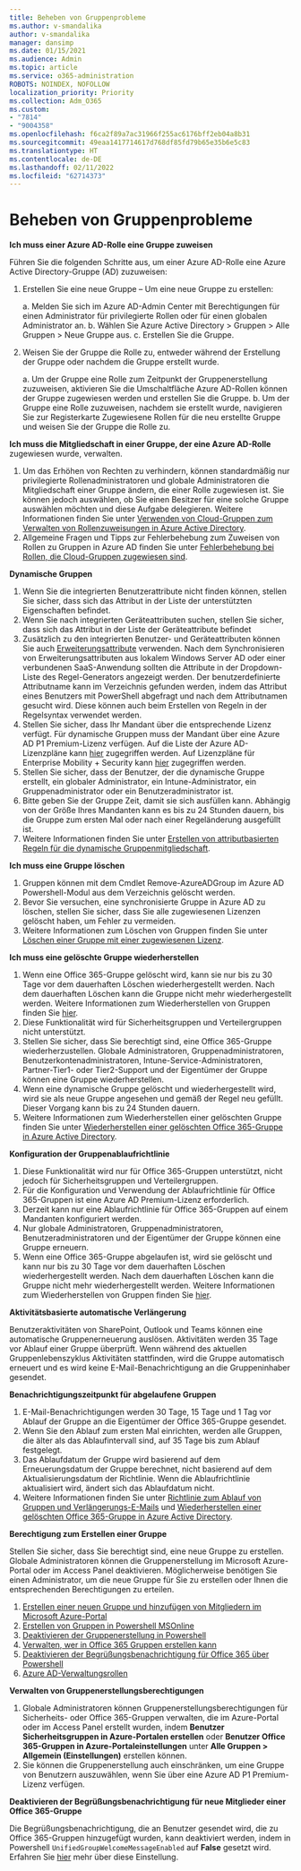 ```yaml
---
title: Beheben von Gruppenprobleme
ms.author: v-smandalika
author: v-smandalika
manager: dansimp
ms.date: 01/15/2021
ms.audience: Admin
ms.topic: article
ms.service: o365-administration
ROBOTS: NOINDEX, NOFOLLOW
localization_priority: Priority
ms.collection: Adm_O365
ms.custom:
- "7814"
- "9004358"
ms.openlocfilehash: f6ca2f89a7ac31966f255ac6176bff2eb04a8b31
ms.sourcegitcommit: 49eaa1417714617d768df85fd79b65e35b6e5c83
ms.translationtype: HT
ms.contentlocale: de-DE
ms.lasthandoff: 02/11/2022
ms.locfileid: "62714373"
---
```

# <a name="troubleshoot-group-issues"></a>Beheben von Gruppenprobleme

**Ich muss einer Azure AD-Rolle eine Gruppe zuweisen**

Führen Sie die folgenden Schritte aus, um einer Azure AD-Rolle eine Azure Active Directory-Gruppe (AD) zuzuweisen:

1. Erstellen Sie eine neue Gruppe – Um eine neue Gruppe zu erstellen:

    a. Melden Sie sich im Azure AD-Admin Center mit Berechtigungen für einen Administrator für privilegierte Rollen oder für einen globalen Administrator an. 
    b. Wählen Sie Azure Active Directory > Gruppen > Alle Gruppen > Neue Gruppe aus. 
    c. Erstellen Sie die Gruppe.

2. Weisen Sie der Gruppe die Rolle zu, entweder während der Erstellung der Gruppe oder nachdem die Gruppe erstellt wurde.

    a. Um der Gruppe eine Rolle zum Zeitpunkt der Gruppenerstellung zuzuweisen, aktivieren Sie die Umschaltfläche Azure AD-Rollen können der Gruppe zugewiesen werden und erstellen Sie die Gruppe.
    b. Um der Gruppe eine Rolle zuzuweisen, nachdem sie erstellt wurde, navigieren Sie zur Registerkarte Zugewiesene Rollen für die neu erstellte Gruppe und weisen Sie der Gruppe die Rolle zu.

**Ich muss die Mitgliedschaft in einer Gruppe, der eine Azure AD-Rolle** zugewiesen wurde, verwalten.

1. Um das Erhöhen von Rechten zu verhindern, können standardmäßig nur privilegierte Rollenadministratoren und globale Administratoren die Mitgliedschaft einer Gruppe ändern, die einer Rolle zugewiesen ist. Sie können jedoch auswählen, ob Sie einen Besitzer für eine solche Gruppe auswählen möchten und diese Aufgabe delegieren. Weitere Informationen finden Sie unter [Verwenden von Cloud-Gruppen zum Verwalten von Rollenzuweisungen in Azure Active Directory](https://docs.microsoft.com/azure/active-directory/roles/groups-concept).
2. Allgemeine Fragen und Tipps zur Fehlerbehebung zum Zuweisen von Rollen zu Gruppen in Azure AD finden Sie unter [Fehlerbehebung bei Rollen, die Cloud-Gruppen zugewiesen sind](https://docs.microsoft.com/azure/active-directory/roles/groups-faq-troubleshooting).

**Dynamische Gruppen**

1. Wenn Sie die integrierten Benutzerattribute nicht finden können, stellen Sie sicher, dass sich das Attribut in der Liste der unterstützten Eigenschaften befindet.
2. Wenn Sie nach integrierten Geräteattributen suchen, stellen Sie sicher, dass sich das Attribut in der Liste der Geräteattribute befindet 
3. Zusätzlich zu den integrierten Benutzer- und Geräteattributen können Sie auch [Erweiterungsattribute](https://docs.microsoft.com/azure/active-directory/enterprise-users/groups-dynamic-membership#extension-properties-and-custom-extension-properties) verwenden. Nach dem Synchronisieren von Erweiterungsattributen aus lokalem Windows Server AD oder einer verbundenen SaaS-Anwendung sollten die Attribute in der Dropdown-Liste des Regel-Generators angezeigt werden. Der benutzerdefinierte Attributname kann im Verzeichnis gefunden werden, indem das Attribut eines Benutzers mit PowerShell abgefragt und nach dem Attributnamen gesucht wird. Diese können auch beim Erstellen von Regeln in der Regelsyntax verwendet werden.
4. Stellen Sie sicher, dass Ihr Mandant über die entsprechende Lizenz verfügt. Für dynamische Gruppen muss der Mandant über eine Azure AD P1 Premium-Lizenz verfügen. Auf die Liste der Azure AD-Lizenzpläne kann [hier](https://azure.microsoft.com/pricing/details/active-directory/) zugegriffen werden. Auf Lizenzpläne für Enterprise Mobility + Security kann [hier](https://www.microsoft.com/microsoft-365/enterprise-mobility-security/compare-plans-and-pricing) zugegriffen werden.
5. Stellen Sie sicher, dass der Benutzer, der die dynamische Gruppe erstellt, ein globaler Administrator, ein Intune-Administrator, ein Gruppenadministrator oder ein Benutzeradministrator ist.
6. Bitte geben Sie der Gruppe Zeit, damit sie sich ausfüllen kann. Abhängig von der Größe Ihres Mandanten kann es bis zu 24 Stunden dauern, bis die Gruppe zum ersten Mal oder nach einer Regeländerung ausgefüllt ist.
7. Weitere Informationen finden Sie unter [Erstellen von attributbasierten Regeln für die dynamische Gruppenmitgliedschaft](https://docs.microsoft.com/azure/active-directory/enterprise-users/groups-dynamic-membership).

**Ich muss eine Gruppe löschen**

1. Gruppen können mit dem Cmdlet Remove-AzureADGroup im Azure AD Powershell-Modul aus dem Verzeichnis gelöscht werden.
2. Bevor Sie versuchen, eine synchronisierte Gruppe in Azure AD zu löschen, stellen Sie sicher, dass Sie alle zugewiesenen Lizenzen gelöscht haben, um Fehler zu vermeiden.
3. Weitere Informationen zum Löschen von Gruppen finden Sie unter [Löschen einer Gruppe mit einer zugewiesenen Lizenz](https://docs.microsoft.com/azure/active-directory/enterprise-users/licensing-group-advanced#deleting-a-group-with-an-assigned-license).

**Ich muss eine gelöschte Gruppe wiederherstellen**

1. Wenn eine Office 365-Gruppe gelöscht wird, kann sie nur bis zu 30 Tage vor dem dauerhaften Löschen wiederhergestellt werden. Nach dem dauerhaften Löschen kann die Gruppe nicht mehr wiederhergestellt werden. Weitere Informationen zum Wiederherstellen von Gruppen finden Sie [hier](https://docs.microsoft.com/azure/active-directory/enterprise-users/groups-restore-deleted).
2. Diese Funktionalität wird für Sicherheitsgruppen und Verteilergruppen nicht unterstützt.
3. Stellen Sie sicher, dass Sie berechtigt sind, eine Office 365-Gruppe wiederherzustellen. Globale Administratoren, Gruppenadministratoren, Benutzerkontenadministratoren, Intune-Service-Administratoren, Partner-Tier1- oder Tier2-Support und der Eigentümer der Gruppe können eine Gruppe wiederherstellen.
4. Wenn eine dynamische Gruppe gelöscht und wiederhergestellt wird, wird sie als neue Gruppe angesehen und gemäß der Regel neu gefüllt. Dieser Vorgang kann bis zu 24 Stunden dauern.
5. Weitere Informationen zum Wiederherstellen einer gelöschten Gruppe finden Sie unter [Wiederherstellen einer gelöschten Office 365-Gruppe in Azure Active Directory](https://docs.microsoft.com/azure/active-directory/enterprise-users/groups-restore-deleted).

**Konfiguration der Gruppenablaufrichtlinie**

1. Diese Funktionalität wird nur für Office 365-Gruppen unterstützt, nicht jedoch für Sicherheitsgruppen und Verteilergruppen.
2. Für die Konfiguration und Verwendung der Ablaufrichtlinie für Office 365-Gruppen ist eine Azure AD Premium-Lizenz erforderlich.
3. Derzeit kann nur eine Ablaufrichtlinie für Office 365-Gruppen auf einem Mandanten konfiguriert werden.
4. Nur globale Administratoren, Gruppenadministratoren, Benutzeradministratoren und der Eigentümer der Gruppe können eine Gruppe erneuern.
5. Wenn eine Office 365-Gruppe abgelaufen ist, wird sie gelöscht und kann nur bis zu 30 Tage vor dem dauerhaften Löschen wiederhergestellt werden. Nach dem dauerhaften Löschen kann die Gruppe nicht mehr wiederhergestellt werden. Weitere Informationen zum Wiederherstellen von Gruppen finden Sie [hier](https://docs.microsoft.com/azure/active-directory/enterprise-users/groups-restore-deleted).

**Aktivitätsbasierte automatische Verlängerung**

Benutzeraktivitäten von SharePoint, Outlook und Teams können eine automatische Gruppenerneuerung auslösen. Aktivitäten werden 35 Tage vor Ablauf einer Gruppe überprüft. Wenn während des aktuellen Gruppenlebenszyklus Aktivitäten stattfinden, wird die Gruppe automatisch erneuert und es wird keine E-Mail-Benachrichtigung an die Gruppeninhaber gesendet.

**Benachrichtigungszeitpunkt für abgelaufene Gruppen**

1. E-Mail-Benachrichtigungen werden 30 Tage, 15 Tage und 1 Tag vor Ablauf der Gruppe an die Eigentümer der Office 365-Gruppe gesendet.
2. Wenn Sie den Ablauf zum ersten Mal einrichten, werden alle Gruppen, die älter als das Ablaufintervall sind, auf 35 Tage bis zum Ablauf festgelegt.
3. Das Ablaufdatum der Gruppe wird basierend auf dem Erneuerungsdatum der Gruppe berechnet, nicht basierend auf dem Aktualisierungsdatum der Richtlinie. Wenn die Ablaufrichtlinie aktualisiert wird, ändert sich das Ablaufdatum nicht.
4. Weitere Informationen finden Sie unter [Richtlinie zum Ablauf von Gruppen und Verlängerungs-E-Mails](https://docs.microsoft.com/azure/active-directory/enterprise-users/groups-lifecycle) und [Wiederherstellen einer gelöschten Office 365-Gruppe in Azure Active Directory](https://docs.microsoft.com/azure/active-directory/enterprise-users/groups-restore-deleted).

**Berechtigung zum Erstellen einer Gruppe**

Stellen Sie sicher, dass Sie berechtigt sind, eine neue Gruppe zu erstellen. Globale Administratoren können die Gruppenerstellung im Microsoft Azure-Portal oder im Access Panel deaktivieren. Möglicherweise benötigen Sie einen Administrator, um die neue Gruppe für Sie zu erstellen oder Ihnen die entsprechenden Berechtigungen zu erteilen.

1. [Erstellen einer neuen Gruppe und hinzufügen von Mitgliedern im Microsoft Azure-Portal](https://docs.microsoft.com/azure/active-directory/fundamentals/active-directory-groups-create-azure-portal)
2. [Erstellen von Gruppen in Powershell MSOnline](https://docs.microsoft.com/azure/active-directory/enterprise-users/groups-settings-v2-cmdlets#create-groups)
3. [Deaktivieren der Gruppenerstellung in Powershell](https://docs.microsoft.com/azure/active-directory/enterprise-users/groups-settings-v2-cmdlets#disable-group-creation-by-your-users) 
4. [Verwalten, wer in Office 365 Gruppen erstellen kann](https://docs.microsoft.com/microsoft-365/solutions/manage-creation-of-groups) 
5. [Deaktivieren der Begrüßungsbenachrichtigung für Office 365 über Powershell](https://docs.microsoft.com/powershell/module/exchange/set-unifiedgroup)
6. [Azure AD-Verwaltungsrollen](https://docs.microsoft.com/azure/active-directory/roles/permissions-reference)

**Verwalten von Gruppenerstellungsberechtigungen**

1. Globale Administratoren können Gruppenerstellungsberechtigungen für Sicherheits- oder Office 365-Gruppen verwalten, die im Azure-Portal oder im Access Panel erstellt wurden, indem **Benutzer Sicherheitsgruppen in Azure-Portalen erstellen** oder **Benutzer Office 365-Gruppen in Azure-Portaleinstellungen** unter **Alle Gruppen > Allgemein (Einstellungen)** erstellen können.
2. Sie können die Gruppenerstellung auch einschränken, um eine Gruppe von Benutzern auszuwählen, wenn Sie über eine Azure AD P1 Premium-Lizenz verfügen.

**Deaktivieren der Begrüßungsbenachrichtigung für neue Mitglieder einer Office 365-Gruppe**

Die Begrüßungsbenachrichtigung, die an Benutzer gesendet wird, die zu Office 365-Gruppen hinzugefügt wurden, kann deaktiviert werden, indem in Powershell `UnifiedGroupWelcomeMessageEnabled` auf **False** gesetzt wird. Erfahren Sie [hier](https://docs.microsoft.com/powershell/module/exchange/set-unifiedgroup) mehr über diese Einstellung.













